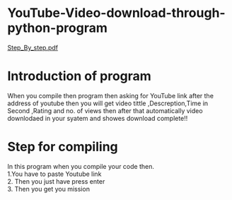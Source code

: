 # YouTube-Video-download-through-python-program

[Step_By_step.pdf](https://github.com/vkn84527/YouTube-Video-download-through-python-program/files/5112099/pyhton.youtube.downloder.pdf)

# Introduction of program
When you compile then program then asking for YouTube link after the address of youtube then you will get video tittle ,Descreption,Time in Second ,Rating and no. of views then after that automatically video downlodaed in your syatem and showes download complete!!
# Step for compiling
In this program when you compile your code  then.<br/>
1.You have to paste Youtube link <br/>
2. Then you just have press enter <br/>
3. Then you get you mission
